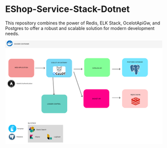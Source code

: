 # EShop-Service-Stack-Dotnet

<p> This repository combines the power of Redis, ELK Stack, OcelotApiGw, and Postgres to offer a robust and scalable solution for modern development needs.</p>

![Eshop-Doc-1.png](/docs/images/EShop-Doc-1.png)
 
